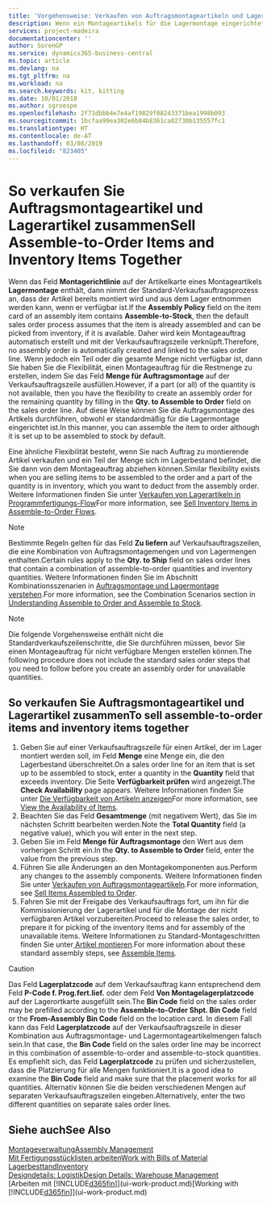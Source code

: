 ```yaml
---
title: 'Vorgehensweise: Verkaufen von Auftragsmontageartikeln und Lagerartikeln zusammen | Microsoft Docs'
description: Wenn ein Montageartikels für die Lagermontage eingerichtet ist, dann nimmt der Standard-Verkaufsauftragsprozess an, dass der Artikel bereits montiert wird und aus dem Lager entnommen werden kann, wenn er verfügbar ist. Wenn jedoch ein Teil oder die gesamte Menge nicht verfügbar ist, dann Sie haben Sie die Flexibilität, einen Montageauftrag für die Restmenge dynamisch zu erstellen.
services: project-madeira
documentationcenter: ''
author: SorenGP
ms.service: dynamics365-business-central
ms.topic: article
ms.devlang: na
ms.tgt_pltfrm: na
ms.workload: na
ms.search.keywords: kit, kitting
ms.date: 10/01/2018
ms.author: sgroespe
ms.openlocfilehash: 2f71dbbb4e7e4af19829f08243371bea1998b093
ms.sourcegitcommit: 1bcfaa99ea302e6b84b8361ca02730b135557fc1
ms.translationtype: HT
ms.contentlocale: de-AT
ms.lasthandoff: 03/08/2019
ms.locfileid: "823405"
---
```

# <a name="sell-assemble-to-order-items-and-inventory-items-together"></a><span data-ttu-id="8a6a4-104">So verkaufen Sie Auftragsmontageartikel und Lagerartikel zusammen</span><span class="sxs-lookup"><span data-stu-id="8a6a4-104">Sell Assemble-to-Order Items and Inventory Items Together</span></span>
<span data-ttu-id="8a6a4-105">Wenn das Feld **Montagerichtlinie** auf der Artikelkarte eines Montageartikels **Lagermontage** enthält, dann nimmt der Standard-Verkaufsauftragsprozess an, dass der Artikel bereits montiert wird und aus dem Lager entnommen werden kann, wenn er verfügbar ist.</span><span class="sxs-lookup"><span data-stu-id="8a6a4-105">If the **Assembly Policy** field on the item card of an assembly item contains **Assemble-to-Stock**, then the default sales order process assumes that the item is already assembled and can be picked from inventory, if it is available.</span></span> <span data-ttu-id="8a6a4-106">Daher wird kein Montageauftrag automatisch erstellt und mit der Verkaufsauftragszeile verknüpft.</span><span class="sxs-lookup"><span data-stu-id="8a6a4-106">Therefore, no assembly order is automatically created and linked to the sales order line.</span></span> <span data-ttu-id="8a6a4-107">Wenn jedoch ein Teil oder die gesamte Menge nicht verfügbar ist, dann Sie haben Sie die Flexibilität, einen Montageauftrag für die Restmenge zu erstellen, indem Sie das Feld **Menge für Auftragsmontage** auf der Verkaufsauftragszeile ausfüllen.</span><span class="sxs-lookup"><span data-stu-id="8a6a4-107">However, if a part (or all) of the quantity is not available, then you have the flexibility to create an assembly order for the remaining quantity by filling in the **Qty. to Assemble to Order** field on the sales order line.</span></span> <span data-ttu-id="8a6a4-108">Auf diese Weise können Sie die Auftragsmontage des Artikels durchführen, obwohl er standardmäßig für die Lagermontage eingerichtet ist.</span><span class="sxs-lookup"><span data-stu-id="8a6a4-108">In this manner, you can assemble the item to order although it is set up to be assembled to stock by default.</span></span>  

<span data-ttu-id="8a6a4-109">Eine ähnliche Flexibilität besteht, wenn Sie nach Auftrag zu montierende Artikel verkaufen und ein Teil der Menge sich im Lagerbestand befindet, die Sie dann von dem Montageauftrag abziehen können.</span><span class="sxs-lookup"><span data-stu-id="8a6a4-109">Similar flexibility exists when you are selling items to be assembled to the order and a part of the quantity is in inventory, which you want to deduct from the assembly order.</span></span> <span data-ttu-id="8a6a4-110">Weitere Informationen finden Sie unter [Verkaufen von Lagerartikeln in Programmfertigungs-Flow](assembly-how-to-sell-inventory-items-in-assemble-to-order-flows.md)</span><span class="sxs-lookup"><span data-stu-id="8a6a4-110">For more information, see [Sell Inventory Items in Assemble-to-Order Flows](assembly-how-to-sell-inventory-items-in-assemble-to-order-flows.md).</span></span>  

> [!NOTE]  
>  <span data-ttu-id="8a6a4-111">Bestimmte Regeln gelten für das Feld **Zu liefern** auf Verkaufsauftragszeilen, die eine Kombination von Auftragsmontagemengen und von Lagermengen enthalten.</span><span class="sxs-lookup"><span data-stu-id="8a6a4-111">Certain rules apply to the **Qty. to Ship** field on sales order lines that contain a combination of assemble-to-order quantities and inventory quantities.</span></span> <span data-ttu-id="8a6a4-112">Weitere Informationen finden Sie im Abschnitt Kombinationsszenarien in [Auftragsmontage und Lagermontage verstehen](assembly-assemble-to-order-or-assemble-to-stock.md).</span><span class="sxs-lookup"><span data-stu-id="8a6a4-112">For more information, see the Combination Scenarios section in [Understanding Assemble to Order and Assemble to Stock](assembly-assemble-to-order-or-assemble-to-stock.md).</span></span>  

> [!NOTE]  
>  <span data-ttu-id="8a6a4-113">Die folgende Vorgehensweise enthält nicht die Standardverkaufszeilenschritte, die Sie durchführen müssen, bevor Sie einen Montageauftrag für nicht verfügbare Mengen erstellen können.</span><span class="sxs-lookup"><span data-stu-id="8a6a4-113">The following procedure does not include the standard sales order steps that you need to follow before you create an assembly order for unavailable quantities.</span></span>

## <a name="to-sell-assemble-to-order-items-and-inventory-items-together"></a><span data-ttu-id="8a6a4-114">So verkaufen Sie Auftragsmontageartikel und Lagerartikel zusammen</span><span class="sxs-lookup"><span data-stu-id="8a6a4-114">To sell assemble-to-order items and inventory items together</span></span>  
1.  <span data-ttu-id="8a6a4-115">Geben Sie auf einer Verkaufsauftragszeile für einen Artikel, der im Lager montiert werden soll, im Feld **Menge** eine Menge ein, die den Lagerbestand überschreitet.</span><span class="sxs-lookup"><span data-stu-id="8a6a4-115">On a sales order line for an item that is set up to be assembled to stock, enter a quantity in the **Quantity** field that exceeds inventory.</span></span> <span data-ttu-id="8a6a4-116">Die Seite **Verfügbarkeit prüfen** wird angezeigt.</span><span class="sxs-lookup"><span data-stu-id="8a6a4-116">The **Check Availability** page appears.</span></span> <span data-ttu-id="8a6a4-117">Weitere Informationen finden Sie unter [Die Verfügbarkeit von Artikeln anzeigen](inventory-how-availability-overview.md)</span><span class="sxs-lookup"><span data-stu-id="8a6a4-117">For more information, see [View the Availability of Items](inventory-how-availability-overview.md).</span></span>
2.  <span data-ttu-id="8a6a4-118">Beachten Sie das Feld **Gesamtmenge** (mit negativem Wert), das Sie im nächsten Schritt bearbeiten werden.</span><span class="sxs-lookup"><span data-stu-id="8a6a4-118">Note the **Total Quantity** field (a negative value), which you will enter in the next step.</span></span>  
3.  <span data-ttu-id="8a6a4-119">Geben Sie im Feld **Menge für Auftragsmontage** den Wert aus dem vorherigen Schritt ein.</span><span class="sxs-lookup"><span data-stu-id="8a6a4-119">In the **Qty. to Assemble to Order** field, enter the value from the previous step.</span></span>  
4.  <span data-ttu-id="8a6a4-120">Führen Sie alle Änderungen an den Montagekomponenten aus.</span><span class="sxs-lookup"><span data-stu-id="8a6a4-120">Perform any changes to the assembly components.</span></span> <span data-ttu-id="8a6a4-121">Weitere Informationen finden Sie unter [Verkaufen von Auftragsmontageartikeln](assembly-how-to-sell-items-assembled-to-order.md).</span><span class="sxs-lookup"><span data-stu-id="8a6a4-121">For more information, see [Sell Items Assembled to Order](assembly-how-to-sell-items-assembled-to-order.md).</span></span>  
5.  <span data-ttu-id="8a6a4-122">Fahren Sie mit der Freigabe des Verkaufsauftrags fort, um ihn für die Kommissionierung der Lagerartikel und für die Montage der nicht verfügbaren Artikel vorzubereiten.</span><span class="sxs-lookup"><span data-stu-id="8a6a4-122">Proceed to release the sales order, to prepare it for picking of the inventory items and for assembly of the unavailable items.</span></span> <span data-ttu-id="8a6a4-123">Weitere Informationen zu Standard-Montageschritten finden Sie unter[ Artikel montieren](assembly-how-to-assemble-items.md).</span><span class="sxs-lookup"><span data-stu-id="8a6a4-123">For more information about these standard assembly steps, see [Assemble Items](assembly-how-to-assemble-items.md).</span></span>  

> [!CAUTION]  
>  <span data-ttu-id="8a6a4-124">Das Feld **Lagerplatzcode** auf dem Verkaufsauftrag kann entsprechend dem Feld **P-Code f. Prog.fert.lief.** oder dem Feld **Von Montagelagerplatzcode** auf der Lagerortkarte ausgefüllt sein.</span><span class="sxs-lookup"><span data-stu-id="8a6a4-124">The **Bin Code** field on the sales order may be prefilled according to the **Assemble-to-Order Shpt. Bin Code** field or the **From-Assembly Bin Code** field on the location card.</span></span> <span data-ttu-id="8a6a4-125">In diesem Fall kann das Feld **Lagerplatzcode** auf der Verkaufsauftragszeile in dieser Kombination aus Auftragsmontage- und Lagermontageartikelmengen falsch sein.</span><span class="sxs-lookup"><span data-stu-id="8a6a4-125">In that case, the **Bin Code** field on the sales order line may be incorrect in this combination of assemble-to-order and assemble-to-stock quantities.</span></span> <span data-ttu-id="8a6a4-126">Es empfiehlt sich, das Feld **Lagerplatzcode** zu prüfen und sicherzustellen, dass die Platzierung für alle Mengen funktioniert.</span><span class="sxs-lookup"><span data-stu-id="8a6a4-126">It is a good idea to examine the **Bin Code** field and make sure that the placement works for all quantities.</span></span> <span data-ttu-id="8a6a4-127">Alternativ können Sie die beiden verschiedenen Mengen auf separaten Verkaufsauftragszeilen eingeben.</span><span class="sxs-lookup"><span data-stu-id="8a6a4-127">Alternatively, enter the two different quantities on separate sales order lines.</span></span>  

## <a name="see-also"></a><span data-ttu-id="8a6a4-128">Siehe auch</span><span class="sxs-lookup"><span data-stu-id="8a6a4-128">See Also</span></span>  
[<span data-ttu-id="8a6a4-129">Montageverwaltung</span><span class="sxs-lookup"><span data-stu-id="8a6a4-129">Assembly Management</span></span>](assembly-assemble-items.md)  
[<span data-ttu-id="8a6a4-130">Mit Fertigungsstücklisten arbeiten</span><span class="sxs-lookup"><span data-stu-id="8a6a4-130">Work with Bills of Material</span></span>](inventory-how-work-BOMs.md)  
[<span data-ttu-id="8a6a4-131">Lagerbesttand</span><span class="sxs-lookup"><span data-stu-id="8a6a4-131">Inventory</span></span>](inventory-manage-inventory.md)  
[<span data-ttu-id="8a6a4-132">Designdetails: Logistik</span><span class="sxs-lookup"><span data-stu-id="8a6a4-132">Design Details: Warehouse Management</span></span>](design-details-warehouse-management.md)  
<span data-ttu-id="8a6a4-133">[Arbeiten mit [!INCLUDE[d365fin](includes/d365fin_md.md)]](ui-work-product.md)</span><span class="sxs-lookup"><span data-stu-id="8a6a4-133">[Working with [!INCLUDE[d365fin](includes/d365fin_md.md)]](ui-work-product.md)</span></span>
